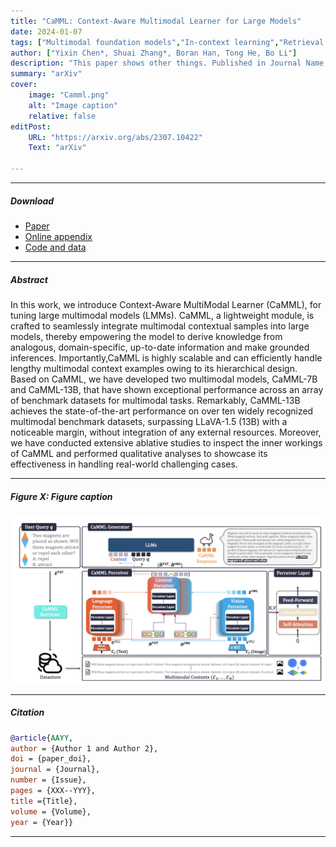 ```yaml
---
title: "CaMML: Context-Aware Multimodal Learner for Large Models" 
date: 2024-01-07
tags: ["Multimodal foundation models","In-context learning","Retrieval augmented generation"]
author: ["Yixin Chen*, Shuai Zhang*, Boran Han, Tong He, Bo Li"]
description: "This paper shows other things. Published in Journal Name, 2015." 
summary: "arXiv" 
cover:
    image: "Camml.png"
    alt: "Image caption"
    relative: false
editPost:
    URL: "https://arxiv.org/abs/2307.10422"
    Text: "arXiv"

---
```


---

##### Download

+ [Paper](https://arxiv.org/abs/2307.10422)
+ [Online appendix](https://arxiv.org/abs/2307.10422)
+ [Code and data](https://arxiv.org/abs/2307.10422)

---

##### Abstract

In this work, we introduce Context-Aware MultiModal Learner (CaMML), for tuning large multimodal models (LMMs). CaMML, a lightweight module, is crafted to seamlessly integrate multimodal contextual samples into large models, thereby empowering the model to derive knowledge from analogous, domain-specific, up-to-date information and make grounded inferences. Importantly,CaMML is highly scalable and can efficiently handle lengthy multimodal context examples owing to its hierarchical design. Based on CaMML, we have developed two multimodal models, CaMML-7B and CaMML-13B, that have shown exceptional performance across an array of benchmark datasets for multimodal tasks. Remarkably, CaMML-13B achieves the state-of-the-art performance on over ten widely recognized multimodal benchmark datasets, surpassing LLaVA-1.5 (13B) with a noticeable margin, without integration of any external resources. Moreover, we have conducted extensive ablative studies to inspect the inner workings of CaMML and performed qualitative analyses to showcase its effectiveness in handling real-world challenging cases.

---

##### Figure X: Figure caption

![](Camml.png)

---

##### Citation


```BibTeX
@article{AAYY,
author = {Author 1 and Author 2},
doi = {paper_doi},
journal = {Journal},
number = {Issue},
pages = {XXX--YYY},
title ={Title},
volume = {Volume},
year = {Year}}
```

---


